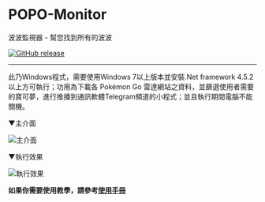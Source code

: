 # POPO-Monitor
波波監視器 - 幫您找到所有的波波

[![GitHub release](https://img.shields.io/badge/release-v0.251-blue.svg)](https://github.com/infixman/POPO-Monitor/releases/latest)
***
此乃Windows程式，需要使用Windows 7以上版本並安裝.Net framework 4.5.2以上方可執行；功用為下載各 Pokémon Go 雷達網站之資料，並篩選使用者需要的寶可夢，進行推播到通訊軟體Telegram頻道的小程式；並且執行期間電腦不能關機。

▼主介面

![主介面](http://i.imgur.com/DET9AX5.png)

▼執行效果

![執行效果](http://i.imgur.com/EmCL0nP.png)

**如果你需要使用教學，請參考**[**使用手冊**](https://github.com/infixman/POPO-Monitor/wiki)

